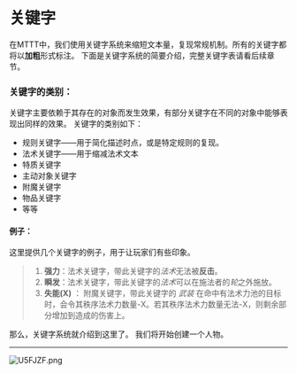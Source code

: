 # 关键字

在MTTT中，我们使用关键字系统来缩短文本量，复现常规机制。所有的关键字都将以**加粗**形式标注。
下面是关键字系统的简要介绍，完整关键字表请看后续章节。

### 关键字的类别：

关键字主要依赖于其存在的对象而发生效果，有部分关键字在不同的对象中能够表现出同样的效果。
关键字的类别如下：
* 规则关键字——用于简化描述时点，或是特定规则的复现。
* 法术关键字——用于缩减法术文本
* 特质关键字
* 主动对象关键字
* 附魔关键字
* 物品关键字
* 等等

#### 例子：

这里提供几个关键字的例子，用于让玩家们有些印象。

>1. **强力**：法术关键字，带此关键字的*法术*无法被**反击**。
>2. **瞬发**：法术关键字，带此关键字的*法术*可以在施法者的*轮*之外施放。
>3. **失能(X)** ： 附魔关键字，带此关键字的 *武装* 在命中有法术力池的目标时，会令其秩序法术力数量-X。若其秩序法术力数量无法-X，则剩余部分增加到造成的伤害上。

那么，关键字系统就介绍到这里了。
我们将开始创建一个人物。

***

<img src="https://s1.ax1x.com/2020/07/20/U5FJZF.png" alt="U5FJZF.png" border="0" />


